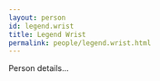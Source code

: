 ```yaml
---
layout: person
id: legend.wrist
title: Legend Wrist
permalink: people/legend.wrist.html
---
```


Person details...